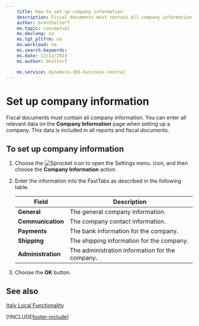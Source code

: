 ```yaml
---
    title: How to set up company information
    description: Fiscal documents must contain all company information. You can enter all relevant data on the Company Information page when setting up a company.
    author: brentholtorf
    ms.topic: conceptual
    ms.devlang: na
    ms.tgt_pltfrm: na
    ms.workload: na
    ms.search.keywords:
    ms.date: 12/12/2023
    ms.author: bholtorf

    ms.service: dynamics-365-business-central
---
```

# Set up company information
Fiscal documents must contain all company information. You can enter all relevant data on the **Company Information** page when setting up a company. This data is included in all reports and fiscal documents.  

## To set up company information  

1.  Choose the ![Sprocket icon to open the Settings menu.](../../media/ui-experience/settings_icon_small.png) icon, and then choose the **Company Information** action.
2.  Enter the information into the FastTabs as described in the following table.

    |Field|Description|  
    |-------------|---------------------------------------|  
    |**General**|The general company information.|  
    |**Communication**|The company contact information.|  
    |**Payments**|The bank information for the company.|  
    |**Shipping**|The shipping information for the company.|  
    |**Administration**|The administration information for the company.|  

3.  Choose the **OK** button.  

## See also  
 [Italy Local Functionality](italy-local-functionality.md)   


[!INCLUDE[footer-include](../../includes/footer-banner.md)]